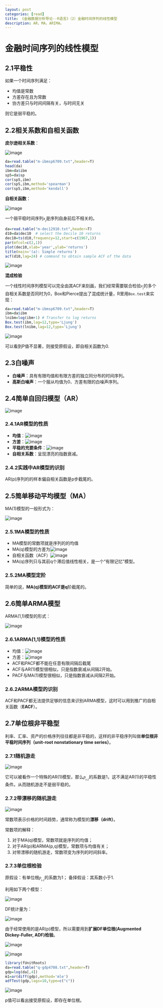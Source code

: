 ```yaml
---
layout: post    
categories: [read]    
title: 《金融数据分析导论--R语言》（2）金融时间序列的线性模型   
description: AR，MA，ARIMA。
---
```


# 金融时间序列的线性模型
## 2.1平稳性

如果一个时间序列满足：
- 均值是常数
- 方差存在且为常数
- 协方差只与时间间隔有关，与时间无关  

则它是弱平稳的。

## 2.2相关系数和自相关函数
**皮尔逊相关系数**：


![image](images/AFDR1.png)


```r
da=read.table("m-ibmsp6709.txt",header=T)
head(da)
ibm=da$ibm
sp5=da$sp
cor(sp5,ibm)
cor(sp5,ibm,method='spearman')
cor(sp5,ibm,method='kendall')
```

**自相关函数**：

![image](images/AFDR2.png)

一个弱平稳时间序列<span title='MathGene HTML' style='font-family:Times,Serif;font-size:100%'><i>x</i><sub><sub><i>t</i></sub></sub></span>是序列自身前后不相关的。
```r
da=read.table("m-dec12910.txt",header=T)
d10=da$dec10  # select the Decile 10 returns
dec10=ts(d10,frequency=12,start=c(1967,1))
par(mfcol=c(2,1))
plot(dec10,xlab='year',ylab='returns')
title(main='(a): Simple returns')
acf(d10,lag=24) # command to obtain sample ACF of the data
```
![image](images/rplot1.png)

**混成检验**

一个线性时间序列模型可以完全由其ACF来刻画，我们经常需要联合检验<span title='MathGene HTML' style='font-family:Times,Serif;font-size:100%'><i>x</i><sub><sub><i>t</i></sub></sub></span>的多个自相关系数是否同时为0，Box和Pierce提出了混成统计量，R里用`Box.test`来实现：


```r
da=read.table("m-ibmsp6709.txt",header=T)
ibm=da$ibm
lnibm=log(ibm+1) # Transfer to log returns
Box.test(ibm,lag=12,type='Ljung')
Box.test(lnibm,lag=12,type='Ljung')
```
![image](images/r3.png)

可以看到P值不显著，则接受原假设，即自相关函数为0.

## 2.3白噪声

- **白噪声**：具有有限均值和有限方差的独立同分布的时间序列。
- **高斯白噪声**：一个服从均值为0、方差有限的白噪声序列。

## 2.4简单自回归模型（AR）

![image](images/ar1.png)

### 2.4.1AR模型的性质

- **均值**：![image](images/ar2.png)
- **方差**：![image](images/ar3.png)
- **平稳的充要条件**：![image](images/ar4.png)
- **自相关系数**：呈现漂亮的指数衰减。

### 2.4.2实践中AR模型的识别

AR(p)序列的的样本偏自相关函数是p步截尾的。

## 2.5简单移动平均模型（MA）

MA(1)模型的一般形式为：

![image](images/MA1.png)

### 2.5.1MA模型的性质

- MA模型的常数项就是序列的的均值
- MA(q)模型的方差为![image](images/MA2.png)
- 自相关函数（ACF）![image](images/MA3.png)
- MA(q)序列只与其前q个滞后值线性相关，是一个“有限记忆”模型。

### 2.5.2MA模型定阶

简单的说，**MA(q)**模型的ACF是**q**阶截尾的。

## 2.6简单ARMA模型

ARMA(1,1)模型的形式：

![image](images/ARMA1.png)

### 2.6.1ARMA(1,1)模型的性质

- 均值：![image](images/ARMA2.png)
- 方差：![image](images/ARMA3.png)
- ACF和PACF都不能在任意有限间隔后截尾
- ACF与AR(1)模型很相似，只是指数衰减从间隔2开始。
- PACF与MA(1)模型很相似，只是指数衰减从间隔2开始。

### 2.6.2ARMA模型的识别

ACF和PACF都无法提供足够的信息来识别ARMA模型，这时可以用到推广的自相关函数（**EACF**）。

## 2.7单位根非平稳型

利率、汇率、资产的价格序列往往都是非平稳的，这样的非平稳序列叫做**单位根非平稳时间序列（unit-root nonstationary time series）**。

### 2.7.1随机游走
![image](images/RW1.png)

它可以被看作一个特殊的AR(1)模型，那么<span title='MathGene HTML' style='font-family:Times,Serif;font-size:100%'><i>p</i><sub><sub><i>t-1</i></sub></sub></span>的系数是1，这不满足AR(1)的平稳性条件。从而随机游走不是弱平稳的。

### 2.7.2带漂移的随机游走
![image](images/RW2.png)

常数项表示价格的时间趋势，通常称为模型的**漂移（drift）**。

常数项的解释：

1. 对于MA(q)模型，常数项就是序列的均值；
2. 对于AR(p)和ARMA(p,q)模型，常数项与均值有关；
3. 对带漂移的随机游走，常数项变为序列的时间斜率。

### 2.7.3单位根检验

原假设：有单位根<span title='MathGene HTML' style='font-family:Times,Serif;font-size:100%'><i>p</i><sub><sub><i>t-1</i></sub></sub></span>的系数为1；
备择假设：其系数小于1.

利用如下两个模型：

![image](images/RW3.png)

DF统计量为：

![image](images/RW4.png)

由于经常使用的是AR(p)模型，所以需要用到**扩展DF单位根(Augmented Dickey-Fuller, ADF)检验**。

![image](images/RW5.png)

![image](images/RW6.png)


```r
library(fUnitRoots)
da=read.table("q-gdp4708.txt",header=T)
gdp=log(da[,4])
m1=ar(diff(gdp),method='mle')
adfTest(gdp,lags=10,type=c("c"))
```
![image](images/RW7.png)

p值可以看出接受原假设，即存在单位根。